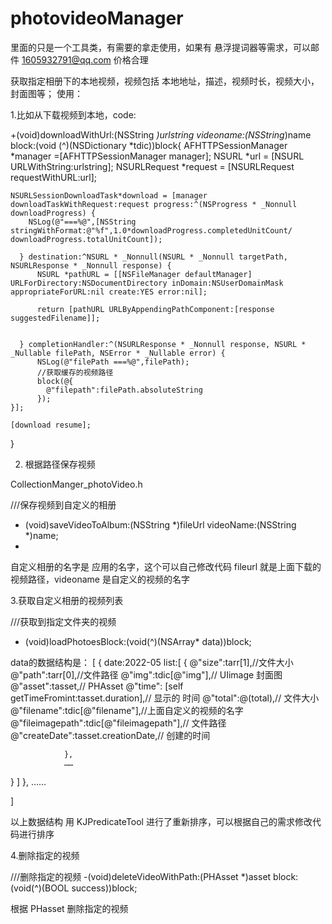 # photovideoManager
里面的只是一个工具类，有需要的拿走使用，如果有 悬浮提词器等需求，可以邮件 1605932791@qq.com 价格合理

获取指定相册下的本地视频，视频包括 本地地址，描述，视频时长，视频大小，封面图等；
使用：


1.比如从下载视频到本地，code:

+(void)downloadWithUrl:(NSString *)urlstring videoname:(NSString*)name block:(void (^)(NSDictionary *tdic))block{
    AFHTTPSessionManager *manager =[AFHTTPSessionManager manager];
    NSURL *url = [NSURL URLWithString:urlstring];
    NSURLRequest *request = [NSURLRequest requestWithURL:url];
    
    NSURLSessionDownloadTask*download = [manager downloadTaskWithRequest:request progress:^(NSProgress * _Nonnull downloadProgress) {
        NSLog(@"===%@",[NSString stringWithFormat:@"%f",1.0*downloadProgress.completedUnitCount/ downloadProgress.totalUnitCount]);

      } destination:^NSURL * _Nonnull(NSURL * _Nonnull targetPath, NSURLResponse * _Nonnull response) {
          NSURL *pathURL = [[NSFileManager defaultManager] URLForDirectory:NSDocumentDirectory inDomain:NSUserDomainMask appropriateForURL:nil create:YES error:nil];

          return [pathURL URLByAppendingPathComponent:[response suggestedFilename]];

        
      } completionHandler:^(NSURLResponse * _Nonnull response, NSURL * _Nullable filePath, NSError * _Nullable error) {
          NSLog(@"filePath ===%@",filePath);
          //获取缓存的视频路径
          block(@{
            @"filepath":filePath.absoluteString
          });
    }];
    
    [download resume];
    
}

2. 根据路径保存视频

CollectionManger_photoVideo.h

///保存视频到自定义的相册
- (void)saveVideoToAlbum:(NSString *)fileUrl videoName:(NSString *)name;
- 
自定义相册的名字是 应用的名字，这个可以自己修改代码
fileurl 就是上面下载的视频路径，videoname 是自定义的视频的名字

3.获取自定义相册的视频列表

///获取到指定文件夹的视频
- (void)loadPhotoesBlock:(void(^)(NSArray* data))block;


data的数据结构是：
[
{
date:2022-05
list:[
                {
                    @"size":tarr[1],//文件大小
                    @"path":tarr[0],//文件路径
                    @"img":tdic[@"img"],// UIimage 封面图
                    @"asset":tasset,// PHAsset 
                    @"time": [self getTimeFromint:tasset.duration],// 显示的 时间
                    @"total":@(total),// 文件大小
                    @"filename":tdic[@"filename"],//上面自定义的视频的名字
                    @"fileimagepath":tdic[@"fileimagepath"],// 文件路径
                    @"createDate":tasset.creationDate,// 创建的时间
                    
                },
                ……
}
]
},
……

]

以上数据结构 用 KJPredicateTool 进行了重新排序，可以根据自己的需求修改代码进行排序


4.删除指定的视频

///删除指定的视频
-(void)deleteVideoWithPath:(PHAsset *)asset block:(void(^)(BOOL success))block;

根据 PHasset 删除指定的视频


